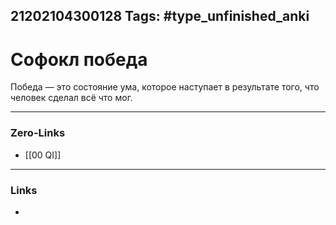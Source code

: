 21202104300128
Tags: #type_unfinished_anki 
---
# Софокл победа

Победа — это состояние ума, которое наступает в результате того, что человек сделал всё что мог.

---
### Zero-Links
- [[00 QI]]
---
### Links
-